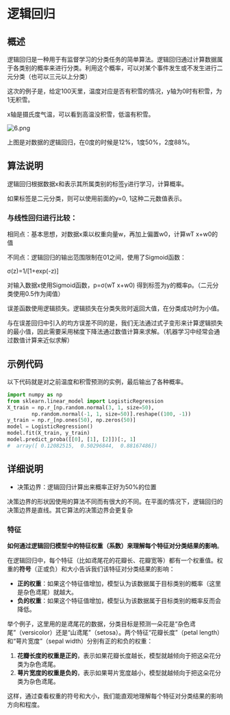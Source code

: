 # 逻辑回归

## 概述

逻辑回归是一种用于有监督学习的分类任务的简单算法。逻辑回归通过计算数据属于各类别的概率来进行分类。利用这个概率，可以对某个事件发生或不发生进行二元分类（也可以三元以上分类）

这次的例子是，给定100天里，温度对应是否有积雪的情况，y轴为0时有积雪，为1无积雪。

x轴是摄氏度气温，可以看到高温没积雪，低温有积雪。

![6.png](images/6.png)

上图是对数据的逻辑回归，在0度的时候是12%，1度50%，2度88%。

## 算法说明

逻辑回归根据数据x和表示其所属类别的标签y进行学习，计算概率。

如果标签是二元分类，则可以使用前面的y=0, 1这种二元数值表示。

### 与线性回归进行比较：

相同点：基本思想，对数据x乘以权重向量w，再加上偏置w0，计算wT x+w0的值

不同点：逻辑回归的输出范围限制在01之间，使用了Sigmoid函数：

σ(z)=1/[1+exp(-z)]

对输入数据x使用Sigmoid函数，p=σ(wT x+w0) 得到标签为y的概率p。（二元分类使用0.5作为阈值）

误差函数使用逻辑损失。逻辑损失在分类失败时返回大值，在分类成功时为小值。

与在误差回归中引入的均方误差不同的是，我们无法通过式子变形来计算逻辑损失的最小值，因此需要采用梯度下降法通过数值计算来求解。（机器学习中经常会通过数值计算来近似求解）

## 示例代码

以下代码就是对之前温度和积雪预测的实例，最后输出了各种概率。

```python
import numpy as np
from sklearn.linear_model import LogisticRegression
X_train = np.r_[np.random.normal(3, 1, size=50),
        np.random.normal(-1, 1, size=50)].reshape((100, -1))
y_train = np.r_[np.ones(50), np.zeros(50)]
model = LogisticRegression()
model.fit(X_train, y_train)
model.predict_proba([[0], [1], [2]])[:, 1]
#  array([ 0.12082515,  0.50296844,  0.88167486])
```

## 详细说明

- 决策边界：逻辑回归计算出来概率正好为50%的位置

决策边界的形状因使用的算法不同而有很大的不同。在平面的情况下，逻辑回归的决策边界是直线。其它算法的决策边界会更复杂

### 特征

**如何通过逻辑回归模型中的特征权重（系数）来理解每个特征对分类结果的影响**。

在逻辑回归中，每个特征（比如鸢尾花的花瓣长、花瓣宽等）都有一个权重值。权重的**符号**（正或负）和大小告诉我们该特征对分类结果的影响：

- **正的权重**：如果这个特征值增加，模型认为该数据属于目标类别的概率（这里是杂色鸢尾）就越大。
- **负的权重**：如果这个特征值增加，模型认为该数据属于目标类别的概率反而会降低。

举个例子，这里用的是鸢尾花的数据，分类目标是预测一朵花是“杂色鸢尾”（versicolor）还是“山鸢尾”（setosa）。两个特征“花瓣长度”（petal length）和“萼片宽度”（sepal width）分别有正的和负的权重：

1. **花瓣长度的权重是正的**，表示如果花瓣长度越长，模型就越倾向于把这朵花分类为杂色鸢尾。
2. **萼片宽度的权重是负的**，表示如果萼片宽度越小，模型就越倾向于把这朵花分类为杂色鸢尾。

这样，通过查看权重的符号和大小，我们能直观地理解每个特征对分类结果的影响方向和程度。
